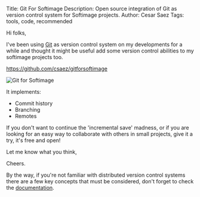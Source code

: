 Title: Git For Softimage
Description: Open source integration of Git as version control system for Softimage projects.
Author: Cesar Saez
Tags: tools, code, recommended

Hi folks,

I've been using [Git][1] as version control system on my
developments for a while and thought it might be useful add some version
control abilities to my softimage projects too.

<https://github.com/csaez/gitforsoftimage>

![Git for Softimage]({filename}images/git-softimage.png "Git for Softimage")

It implements:

- Commit history
- Branching
- Remotes

If you don't want to continue the 'incremental save' madness, or if you
are looking for an easy way to collaborate with others in small
projects, give it a try, it's free and open!

Let me know what you think,

Cheers.

By the way, if you're not familiar with distributed version control
systems there are a few key concepts that must be considered, don't
forget to check the [documentation][2].

[1]: http://www.git-scm.com
[2]: http://github.com/csaez/gitforsoftimage/wiki
